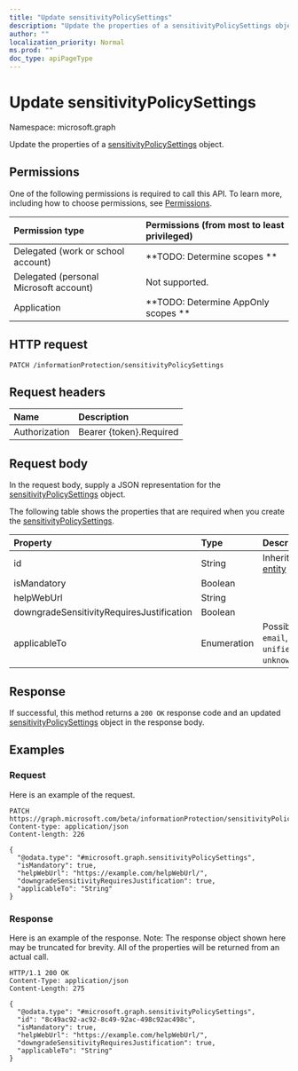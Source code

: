 ```yaml
---
title: "Update sensitivityPolicySettings"
description: "Update the properties of a sensitivityPolicySettings object."
author: ""
localization_priority: Normal
ms.prod: ""
doc_type: apiPageType
---
```


# Update sensitivityPolicySettings

Namespace: microsoft.graph

Update the properties of a [sensitivityPolicySettings](../resources/sensitivitypolicysettings.md) object.

## Permissions
One of the following permissions is required to call this API. To learn more, including how to choose permissions, see [Permissions](/concepts/permissions-reference.md).

|Permission type|Permissions (from most to least privileged)|
|:---|:---|
|Delegated (work or school account)|**TODO: Determine scopes **|
|Delegated (personal Microsoft account)|Not supported.|
|Application|**TODO: Determine AppOnly scopes **|

## HTTP request
<!-- {
  "blockType": "ignored"
}
-->
``` http
PATCH /informationProtection/sensitivityPolicySettings
```

## Request headers
|Name|Description|
|:---|:---|
|Authorization|Bearer {token}.Required|

## Request body
In the request body, supply a JSON representation for the [sensitivityPolicySettings](../resources/sensitivitypolicysettings.md) object.

The following table shows the properties that are required when you create the [sensitivityPolicySettings](../resources/sensitivitypolicysettings.md).

|Property|Type|Description|
|:---|:---|:---|
|id|String| Inherited from [entity](../resources/entity.md)|
|isMandatory|Boolean||
|helpWebUrl|String||
|downgradeSensitivityRequiresJustification|Boolean||
|applicableTo|Enumeration| Possible values are: `email`, `site`, `unifiedGroup`, `unknownFutureValue`.|



## Response
If successful, this method returns a `200 OK` response code and an updated [sensitivityPolicySettings](../resources/sensitivitypolicysettings.md) object in the response body.

## Examples

### Request
Here is an example of the request.
<!-- {
  "blockType": "request",
  "name": "update_sensitivitypolicysettings"
}
-->
``` http
PATCH https://graph.microsoft.com/beta/informationProtection/sensitivityPolicySettings
Content-type: application/json
Content-length: 226

{
  "@odata.type": "#microsoft.graph.sensitivityPolicySettings",
  "isMandatory": true,
  "helpWebUrl": "https://example.com/helpWebUrl/",
  "downgradeSensitivityRequiresJustification": true,
  "applicableTo": "String"
}
```

### Response
Here is an example of the response. Note: The response object shown here may be truncated for brevity. All of the properties will be returned from an actual call.
<!-- {
  "blockType": "response",
  "truncated": true
}
-->
``` http
HTTP/1.1 200 OK
Content-Type: application/json
Content-Length: 275

{
  "@odata.type": "#microsoft.graph.sensitivityPolicySettings",
  "id": "8c49ac92-ac92-8c49-92ac-498c92ac498c",
  "isMandatory": true,
  "helpWebUrl": "https://example.com/helpWebUrl/",
  "downgradeSensitivityRequiresJustification": true,
  "applicableTo": "String"
}
```


